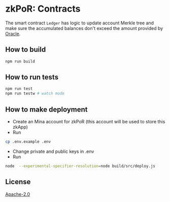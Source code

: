 # zkPoR: Contracts

The smart contract `Ledger` has logic to update account Merkle tree and make sure the accumulated balances don't exceed the amount provided by [Oracle](https://github.com/geesimon/zkPoR/tree/main/oracle).

## How to build

```sh
npm run build
```

## How to run tests

```sh
npm run test
npm run testw # watch mode
```

## How to make deployment

- Create an Mina account for zkPoR (this account will be used to store this zkApp)
- Run
```sh
cp .env.example .env
```
- Change private and public keys in .env
- Run
```sh
node  --experimental-specifier-resolution=node build/src/deploy.js
```

## License

[Apache-2.0](LICENSE)
